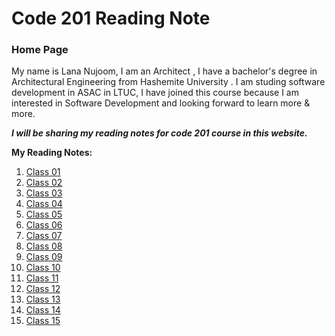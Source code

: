 # Code 201 Reading Note

### Home Page

 My name is Lana Nujoom, I am an Architect , I have a bachelor's degree in Architectural Engineering from Hashemite University . I am studing  software development in ASAC in LTUC, I have joined this course because I am interested in Software Development and looking forward to learn more & more.
 
 ***I will be sharing my reading notes for code 201 course in this website.***
 
 **My Reading Notes:**
 
1. [ Class 01 ]( https://lananujoom.github.io/reading_notes/class-01)
2. [ Class 02 ]( https://lananujoom.github.io/reading_notes/class-02)
3. [ Class 03 ]( https://lananujoom.github.io/reading_notes/class-03)
4. [ Class 04 ]( https://lananujoom.github.io/reading_notes/class-04)
5. [ Class 05 ]( https://lananujoom.github.io/reading_notes/class-05)
6. [ Class 06 ]( https://lananujoom.github.io/reading_notes/class-06)
7. [ Class 07 ]( https://lananujoom.github.io/reading_notes/class-07)
8. [ Class 08 ]( https://lananujoom.github.io/reading_notes/class-08)
9. [ Class 09 ]( https://lananujoom.github.io/reading_notes/class-09)
10. [ Class 10 ]( https://lananujoom.github.io/reading_notes/class-10)
11. [ Class 11 ]( https://lananujoom.github.io/reading_notes/class-11)
12. [ Class 12 ]( https://lananujoom.github.io/reading_notes/class-12)
13. [ Class 13 ]( https://lananujoom.github.io/reading_notes/class-13)
14. [ Class 14 ]( https://lananujoom.github.io/reading_notes/class-14)
15. [ Class 15 ]( https://lananujoom.github.io/reading_notes/class-15)
